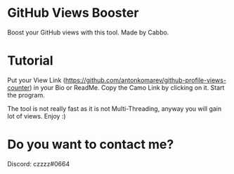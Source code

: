 # GitHub Views Booster
 Boost your GitHub views with this tool. Made by Cabbo.
 
# Tutorial

Put your View Link (https://github.com/antonkomarev/github-profile-views-counter) in your Bio or ReadMe.
Copy the Camo Link by clicking on it.
Start the program.

The tool is not really fast as it is not Multi-Threading, anyway you will gain lot of views.
Enjoy :)

# Do you want to contact me?
Discord: czzzz#0664



